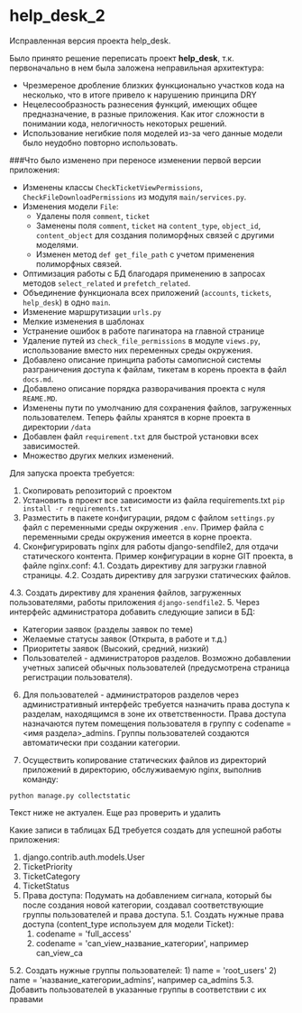 # help_desk_2

Исправленная версия проекта help_desk.

Было принято решение переписать проект **help_desk**, т.к. первоначально в нем была заложена неправильная архитектура:
* Чрезмереное дробление близких функционально участков кода на несколько, что в итоге привело к нарушению принципа DRY
* Нецелесообразность разнесения функций, имеющих общее предназначение, в разные приложения. Как итог сложности в понимании кода, нелогичность некоторых решений.
* Использование негибкие поля моделей из-за чего данные модели было неудобно повторно использовать.

###Что было изменено при переносе изменении первой версии приложения:
* Изменены классы `CheckTicketViewPermissions`, `CheckFileDownloadPermissions` из модуля `main/services.py`.
* Изменения модели `File`:
    * Удалены поля `comment`, `ticket`
    * Заменены поля  `comment`, `ticket` на `content_type`, `object_id`, `content_object` для создания полиморфных связей с другими моделями.
    * Изменен метод `def get_file_path` с учетом применения полиморфных связей.
* Оптимизация работы с БД благодаря применению в запросах методов `select_related` и `prefetch_related`.
* Объединение функционала всех приложений (`accounts`, `tickets`, `help_desk`) в одно `main`.
* Изменение маршрутизации `urls.py`
* Мелкие изменения в шаблонах
* Устранение ошибок в работе пагинатора на главной странице
* Удаление путей из `check_file_permissions` в модуле `views.py`, использование вместо них переменных среды окружения.
* Добавлено описание принципа работы самописной системы разграничения доступа к файлам, тикетам в корень проекта в файл `docs.md`.
* Добавлено описание порядка разворачивания проекта с нуля `REAME.MD`.
* Изменены пути по умолчанию для сохранения файлов, загруженных пользователем. Теперь файлы хранятся в корне проекта в директории `/data`
* Добавлен файл `requirement.txt` для быстрой установки всех зависимостей.
* Множество других мелких изменений.

Для запуска проекта требуется:
1. Скопировать репозиторий с проектом
2. Установить в проект все зависимости из файла requirements.txt
`pip install -r requirements.txt`
3. Разместить в пакете конфигурации, рядом с файлом `settings.py` файл с переменными среды окружения `.env`. Пример файла с переменными среды окружения имеется в корне проекта.
4. Сконфигурировать nginx для работы django-sendfile2, для отдачи статического контента. Пример конфигурации в корне GIT проекта, в файле nginx.conf:
4.1. Создать директиву для загрузки главной страницы.
4.2. Создать директиву для загрузки статических файлов.
   
4.3. Создать директиву для хранения файлов, загруженных пользователями, работы приложения `django-sendfile2`.
5. Через интерфейс администратора добавить следующие записи в БД:
- Категории заявок (разделы заявок по теме)
- Желаемые статусы заявок (Открыта, в работе и т.д.)
- Приоритеты заявок (Высокий, средний, низкий)
- Пользователей - администраторов разделов. Возможно добавлении учетных записей обычных пользователей (предусмотрена страница регистрации пользователя).
6. Для пользователей - администраторов разделов через административный интерфейс требуется назначить права доступа к разделам, находящимся в зоне их ответственности.
Права доступа назначаются путем помещения пользователя в группу с codename = <имя раздела>_admins. Группы пользователей создаются автоматически при создании категории.
   
7. Осуществить копирование статических файлов из директорий приложений в директорию, обслуживаемую nginx, выполнив команду:
```shell
python manage.py collectstatic
```


Текст ниже не актуален. Еще раз проверить и удалить


Какие записи в таблицах БД требуется создать для успешной работы приложения:
1. django.contrib.auth.models.User
2. TicketPriority
3. TicketCategory
4. TicketStatus
5. Права доступа:
Подумать на добавлением сигнала, который бы после создания новой категории, создавал соответствующие группы 
   пользователей и права доступа.
5.1. Создать нужные права доступа (content_type используем для модели Ticket):
    1) codename = 'full_access'
    2) codename = 'can_view_название_категории', например can_view_ca
    
5.2. Создать нужные группы пользователей:
    1) name = 'root_users'
    2) name = 'название_категории_admins', например ca_admins
5.3. Добавить пользователей в указанные группы в соответствии с их правами


